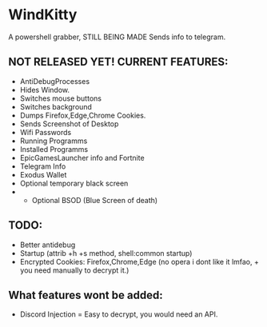 # WindKitty
A powershell grabber, STILL BEING MADE Sends info to telegram.

## NOT RELEASED YET! CURRENT FEATURES:
- AntiDebugProcesses
- Hides Window.
- Switches mouse buttons
- Switches background
- Dumps Firefox,Edge,Chrome Cookies.
- Sends Screenshot of Desktop
- Wifi Passwords
- Running Programms
- Installed Programms
- EpicGamesLauncher info and Fortnite
- Telegram Info
- Exodus Wallet
- Optional temporary black screen
- - Optional BSOD (Blue Screen of death)

## TODO:
- Better antidebug
- Startup (attrib +h +s method, shell:common startup)
- Encrypted Cookies: Firefox,Chrome,Edge (no opera i dont like it lmfao, + you need manually to decrypt it.)

## What features wont be added:
- Discord Injection = Easy to decrypt, you would need an API.



